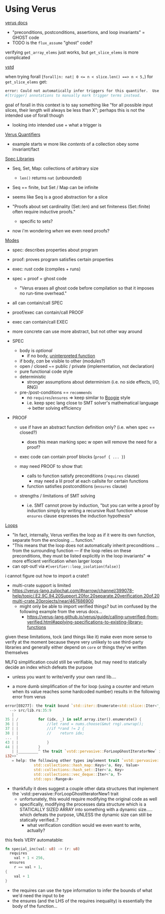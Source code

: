 # Using Verus

[verus docs](https://verus-lang.github.io/verus/guide/overview.html)
- "preconditions, postconditions, assertions, and loop invariants" = GHOST code
- TODO is the `flux_assume` "ghost" code?

verifying `get_array_elems` just works, but `get_slice_elems` is more
complicated

[vstd](https://verus-lang.github.io/verus/verusdoc/vstd/)

when trying forall (`forall|n: nat| 0 <= n < slice.len() ==> n < 5,`) for 
`get_slice_elems` get:

```sh
error: Could not automatically infer triggers for this quantifer.  Use
#[trigger] annotations to manually mark trigger terms instead.
```

goal of forall in this context is to say something like "for all possible input
slices, their length will always be less than X"; perhaps this is not the
intended use of forall though
- looking into intended use + what a trigger is

[Verus Quantifiers](https://verus-lang.github.io/verus/guide/quants.html)
- example starts w more like _contents_ of a collection obey some invariant/fact

[Spec Libraries](https://verus-lang.github.io/verus/guide/spec_lib.html)
- Seq, Set, Map: collections of arbitrary size
    - `len()` returns `nat` (unbounded)
- Seq == finite, but Set / Map can be infinite

- seems like Seq is a good abstraction for a slice

- "Proofs about set cardinality (Set::len) and set finiteness (Set::finite)
  often require inductive proofs."
  - specific to sets?

- now i'm wondering _when_ we even need proofs?

[Modes](https://verus-lang.github.io/verus/guide/modes.html)
- spec: describes properties about program
- proof: proves program satisfies certain properties
- exec: rust code (compiles + runs)

- spec + proof = ghost code
    - "Verus erases all ghost code before compilation so that it imposes no
      run-time overhead."

- all can contain/call SPEC
- proof/exec can contain/call PROOF
- exec can contain/call EXEC

- more concrete can use more abstract, but not other way around

- SPEC
    - body is _optional_
        - if no body, [uninterpreted
          function](https://microsoft.github.io/z3guide/docs/logic/Uninterpreted-functions-and-constants/)
    - if body, _can_ be visible to other (modules?)
    - open / closed ~= public / private (implementation, not declaration)
    - pure functional code style
    - deterministic
        - stronger assumptions about determinism (i.e. no side effects, I/O, RNG)
    - pre-/post-conditions == `recommends`
        - no `requires`/`ensures` => keep similar to
          [Boogie](https://github.com/boogie-org/boogie) style
        - i.e. keep spec lang close to SMT solver's mathematical language ->
          better solving efficiency

- PROOF
    - use if have an abstract function definition only? (i.e. when spec ==
      closed?)
      - does this mean marking spec w open will remove the need for a proof?
    - exec code can contain proof blocks (`proof { ... }`)

    - may need PROOF to show that:
        - calls to function satisfy preconditions (`requires` clause)
            - may need a lil proof at each callsite for certain functions
        - function satisfies postconditions (`ensures` clause)

    - strengths / limitations of SMT solving
        - i.e. SMT cannot prove by induction, "but you can write a proof by
          induction simply by writing a recursive Rust function whose `ensures`
          clause expresses the induction hypothesis"

[Loops](https://verus-lang.github.io/verus/guide/while.html)
- "In fact, internally, Verus verifies the loop as if it were its own function,
  separate from the enclosing ... function."
- "This means that the loop does not automatically inherit preconditions ...
  from the surrounding function — if the loop relies on these preconditions,
  they must be listed explicitly in the loop invariants"
  => more efficient verification when larger loops
- can opt-out! via `#[verifier::loop_isolation(false)]`


i cannot figure out how to import a crate!!
- multi-crate support is limited
- https://verus-lang.zulipchat.com/#narrow/channel/399078-help/topic/.E2.9C.94.20Support.20for.20separate.20verification.20of.20multi-crate.20projects/near/467686900
    - might only be able to import verified things? but im confused by the
      following example from the verus docs...
      - https://verus-lang.github.io/verus/guide/calling-unverified-from-verified.html#applying-specifications-to-existing-library-functions

given these limitations, tock (and things like it) make even more sense to
verify at the moment because theyre very unlikely to use third-party libraries
and generally either depend on `core` or things they've written themselves

MLFQ simplification could still be verifiable, but may need to statically decide
an index which defeats the purpose
- unless you want to write/verify your own rand lib....

- a more dumb simplification of the for loop (using a counter and return when
  its value reaches some hardcoded number) results in the following error from
  verus

```rust
error[E0277]: the trait bound `std::iter::Enumerate<std::slice::Iter<'_, i32>>: vstd::pervasive::ForLoopGhostIteratorNew` is not satisfied
  --> src/lib.rs:35:9
   |
35 | /         for (idx, _) in self.array.iter().enumerate() {
36 | |             //let rand = nums.choose(&mut rng).unwrap();
37 | |             //if *rand != 2 {
38 | |             //    return idx;
...  |
43 | |             }
44 | |         }
   | |_________^ the trait `vstd::pervasive::ForLoopGhostIteratorNew` is not implemented for `std::iter::Enumerate<std::slice::Iter<'_, 
i32>>`
   = help: the following other types implement trait `vstd::pervasive::ForLoopGhostIteratorNew`:
             std::collections::hash_map::Keys<'a, Key, Value>
             std::collections::hash_set::Iter<'a, Key>
             std::collections::vec_deque::Iter<'a, T>
             std::ops::Range<A>
```

- thankfully it does suggest a couple other data structures that implement the
  `vstd::pervasive::ForLoopGhostIteratorNew1 trait
  - unfortunately, this would require modifying the original code as well
  - specifically, modifying the processes data structure which is a STATICALLY
    SIZED ARRAY into something with a dynamic size..... which defeats the
    purpose, UNLESS the dynamic size can still be statically verified..?
    - what verification condition would we even want to write, actually?


this feels VERY automatable:

```rust
fn special_inc(val: u8) -> (r: u8)
  requires
    val + 1 < 256,
  ensures
    r == val + 1,
{
    val + 1
}
```

- the requires can use the type information to infer the bounds of what we'd
  need the input to be
- the ensures (and the LHS of the requires inequality) is essentially the body
  of the function...










